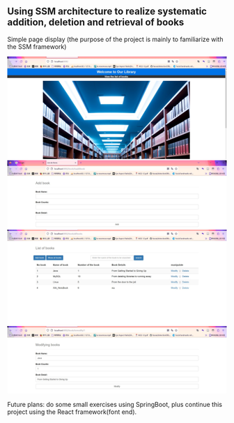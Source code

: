 ## Using SSM architecture to realize systematic addition, deletion and retrieval of books

Simple page display (the purpose of the project is mainly to familiarize with the SSM framework)


![image](./img/home.jpg)
![image](./img/add.jpg)
![image](./img/crud.jpg)
![image](./img/modify.jpg)

Future plans: do some small exercises using SpringBoot, plus continue this project using the React framework(font end).